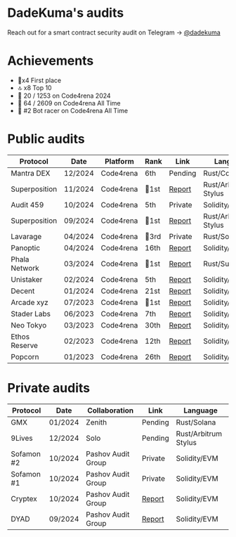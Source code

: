 # DadeKuma's audits

Reach out for a smart contract security audit on Telegram -> [@dadekuma](https://t.me/dadekuma)

# Achievements
- 🥇x4 First place
- 🔝 x8 Top 10
- 🎉 20 / 1253 on Code4rena 2024
- 🚀 64 / 2609 on Code4rena All Time
- 🤖 #2 Bot racer on Code4rena All Time

# Public audits
| Protocol        | Date    | Platform  | Rank       | Link | Language    |
|----------------|---------|-----------|------------|------|------------|
| Mantra DEX      | 12/2024 | Code4rena | 6th        | Pending | Rust/Cosmwasm |
| Superposition   | 11/2024 | Code4rena | 🥇1st      | [Report](https://code4rena.com/reports/2024-10-superposition) | Rust/Arbitrum Stylus |
| Audit 459       | 10/2024 | Code4rena | 5th        | Private | Solidity/EVM |
| Superposition   | 09/2024 | Code4rena | 🥇1st      | [Report](https://code4rena.com/reports/2024-08-superposition) | Rust/Arbitrum Stylus  |
| Lavarage        | 04/2024 | Code4rena | 🥉3rd      | Private | Rust/Solana |
| Panoptic        | 04/2024 | Code4rena | 16th       | [Report](https://code4rena.com/reports/2024-04-panoptic) | Solidity/EVM |
| Phala Network   | 03/2024 | Code4rena | 🥇1st      | [Report](https://code4rena.com/reports/2024-03-phala-network) | Rust/Substrate |
| Unistaker       | 02/2024 | Code4rena | 5th        | [Report](https://code4rena.com/audits/2024-02-unistaker-infrastructure) | Solidity/EVM |
| Decent          | 01/2024 | Code4rena | 21st       | [Report](https://code4rena.com/reports/2024-01-decent) | Solidity/EVM |
| Arcade xyz      | 07/2023 | Code4rena | 🥇1st      | [Report](https://code4rena.com/reports/2023-07-arcade) | Solidity/EVM |
| Stader Labs     | 06/2023 | Code4rena | 7th        | [Report](https://code4rena.com/reports/2023-06-stader) | Solidity/EVM |
| Neo Tokyo       | 03/2023 | Code4rena | 30th       | [Report](https://code4rena.com/reports/2023-03-neotokyo) | Solidity/EVM |
| Ethos Reserve   | 02/2023 | Code4rena | 12th       | [Report](https://code4rena.com/reports/2023-02-ethos) | Solidity/EVM |
| Popcorn         | 01/2023 | Code4rena | 26th       | [Report](https://code4rena.com/reports/2023-01-popcorn) | Solidity/EVM |

# Private audits
| Protocol    | Date   | Collaboration        | Link | Language    |
|------------|---------|----------------------|------|------------|
| GMX        | 01/2024 | Zenith               | Pending | Rust/Solana |
| 9Lives     | 12/2024 | Solo                 | Pending | Rust/Arbitrum Stylus |
| Sofamon #2 | 10/2024 | Pashov Audit Group   | Private | Solidity/EVM |
| Sofamon #1 | 10/2024 | Pashov Audit Group   | Private | Solidity/EVM |
| Cryptex    | 10/2024 | Pashov Audit Group   | [Report](https://github.com/pashov/audits/blob/master/team/pdf/Cryptex-security-review.pdf) | Solidity/EVM |
| DYAD       | 09/2024 | Pashov Audit Group   | [Report](https://github.com/pashov/audits/blob/master/team/pdf/Dyad-security-review.pdf) | Solidity/EVM |
